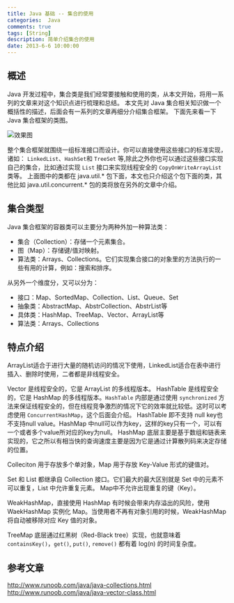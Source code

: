 ```yaml
---
title: Java 基础 -- 集合的使用
categories:  Java
comments: true
tags: [String]
description: 简单介绍集合的使用
date: 2013-6-6 10:00:00
---
```


## 概述

Java 开发过程中，集合类是我们经常要接触和使用的类，从本文开始，将用一系列的文章来对这个知识点进行梳理和总结。
本文先对 Java 集合相关知识做一个概括性的描述，后面会有一系列的文章再细分介绍集合框架。
下面先来看一下 Java 集合框架的类图。

![效果图](http://www.plantuml.com/plantuml/svg/XLEnRXH13EtdAqRfao-W2882K4125q7jx1aOtTpkCJCRwGIfa29A2X12aP3egA10eipVt05_mNd7hCUQMr9aitxsivzzRuzZWf3wfJUdBdcq1m_W7EoVgylDkxVRBvVRppytLzS7nhImnBY21kslRn-tFpxOLwRn4AEz7GAi8mTtEk-nIQvhexaeITllxtzVlzby-ieyAbsk8C2PHmsaBcZgGrZjIAvD69vnN4IpBYISQ-mHdBldr9bWE8ifG9Cio-LmJ-gk6vH3MBEYUn1VK5sEdY8iD7BYsWNEDKPHAhQwFySskRJ-LyNmQK0SGjhkrkkZ8oLCtYbvUCXAweGIbVzpGccJAI9FjhMP8IcgpfXSDxz9fhXnBMjSJwfO06TgIdKevG7nbLX1mGLuuc8g3O9bzBZ77Ylxg1fPZU09-yZagGgICPNxJ-CiS9BtigShWH-w5vQZZk8iYSG6WZt19dM1Wrc2Pb5-ojHPaVCe8nkpmNPm1TArAv2FBh0slE2cXjXjwgZqiDoZnCj0QFNTRXv3M-p-U8Q0DpFpgiDJs9AO8IihZ3U-SIljlsAwVARx4kCFBtJUOCmGLHHeQzJ7Ov_iouXHwWjBMM6Vt2h3sN4NvXZRUR_qVm40)

整个集合框架就围绕一组标准接口而设计。你可以直接使用这些接口的标准实现，诸如： `LinkedList`、`HashSet`和 `TreeSet` 等,除此之外你也可以通过这些接口实现自己的集合，比如通过实现 `List` 接口来实现线程安全的 `CopyOnWriteArrayList` 类等。
上面图中的类都在 java.util.* 包下面，本文也只介绍这个包下面的类，其他比如 java.util.concurrent.* 包的类将放在另外的文章中介绍。

## 集合类型

Java 集合框架的容器类可以主要分为两种外加一种算法类：

 - 集合（Collection）：存储一个元素集合。
 - 图（Map）：存储键/值对映射。
 - 算法类：Arrays、Collections。它们实现集合接口的对象里的方法执行的一些有用的计算，例如：搜索和排序。

从另外一个维度分，又可以分为：

 - 接口：Map、SortedMap、Collection、List、Queue、Set
 - 抽象类：AbstractMap、AbstrCollection、AbstrList等
 - 具体类：HashMap、TreeMap、Vector、ArrayList等
 - 算法类：Arrays、Collections


## 特点介绍

ArrayList适合于进行大量的随机访问的情况下使用，LinkedList适合在表中进行插入、删除时使用，二者都是非线程安全。

Vector 是线程安全的，它是 ArrayList 的多线程版本。
HashTable 是线程安全的，它是 HashMap 的多线程版本。`HashTable` 内部是通过使用 `synchronized` 方法来保证线程安全的，但在线程竞争激烈的情况下它的效率就比较低。这时可以考虑使用 `ConcurrentHashMap`，这个后面会介绍。
HashTable 即不支持 null key也不支持null value。HashMap 中null可以作为key，这样的key只有一个，可以有一个或者多个value所对应的key为null。
HashMap 底层主要是基于数组和链表来实现的，它之所以有相当快的查询速度主要是因为它是通过计算散列码来决定存储的位置。

Colleciton 用于存放多个单对象，Map 用于存放 Key-Value 形式的键值对。

Set 和 List 都继承自 Collection 接口。它们最大的最大区别就是 Set 中的元素不可以重复，List 中允许重复元素。
Map中不允许出现重复的键（Key）。

WeakHashMap，直接使用 HashMap 有时候会带来内存溢出的风险，使用 WaekHashMap 实例化 Map。当使用者不再有对象引用的时候，WeakHashMap 将自动被移除对应 Key 值的对象。

TreeMap 底层通过红黑树（Red-Black tree）实现，也就意味着 `containsKey()`，`get()`, `put()`, `remove()` 都有着 log(n) 的时间复杂度。

## 参考文章

http://www.runoob.com/java/java-collections.html
http://www.runoob.com/java/java-vector-class.html


<!-- plantuml 代码 -->

<!--  

@startuml
Title "Java 集合框架图"

namespace 算法 {
class Arrays
class Collections
}

namespace 比较器 {
class Comparable
class Comparator
}

namespace Map {
interface Map
interface SortedMap
interface NavigableMap
abstract class AbstractMap
abstract class Dictionary
class HashMap
class WeakHashMap
class LinkedHashMap
class Hashtable
class IdentityHashMap

class TreeMap

Map <|.. AbstractMap
AbstractMap <|-- HashMap
AbstractMap <|-- WeakHashMap
HashMap <|-- LinkedHashMap
Map <|.. Hashtable
Dictionary  <|-- Hashtable
Map  <|-- SortedMap
SortedMap  <|-- NavigableMap
AbstractMap <|-- TreeMap
NavigableMap <|.. TreeMap
AbstractMap <|-- IdentityHashMap
}

namespace Collection {
interface Collection
interface List
interface Set
interface Queue
interface SortedSet
interface NavigableSet
abstract class AbstractCollection
abstract class AbstractList
abstract class AbstractSet
abstract class AbstractQueue
abstract class AbstractSequentialList

class HashSet
class TreeSet
class LinkedHashSet
class Vector
class Stack
class ArrayList
class LinkedList


Collection <|-- List
Collection <|--  Set
Collection <|--  Queue
Collection <|.. AbstractCollection
AbstractCollection  <|-- AbstractList
List  <|.. AbstractList
AbstractList <|-- AbstractSequentialList
AbstractCollection  <|-- AbstractSet
Set <|.. AbstractSet
AbstractCollection  <|-- AbstractQueue
Queue <|.. AbstractQueue
Set <|--  SortedSet
SortedSet  <|--  NavigableSet
AbstractSet <|-- HashSet
AbstractSet <|-- TreeSet
NavigableSet <|.. TreeSet
HashSet <|--  LinkedHashSet
AbstractList <|--  Vector
AbstractList <|--  ArrayList
AbstractSequentialList <|-- LinkedList
Vector <|-- Stack
}
@enduml

-->
